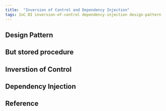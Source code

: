 ```yaml
---
title:  "Inversion of Control and Dependency Injection"
tags: IoC DI inversion-of-control dependency-injection design-pattern
---
```


## Design Pattern

## But stored procedure

## Inverstion of Control

## Dependency Injection
## Reference

